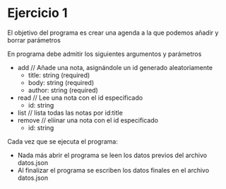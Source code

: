 # Ejercicio 1

El objetivo del programa es crear una agenda a la que podemos añadir y borrar parámetros

En programa debe admitir los siguientes argumentos y parámetros

  * add // Añade una nota, asignándole un id generado aleatoriamente
    * title: string (required)
    * body: string (required)
    * author: string (required)
  * read // Lee una nota con el id especificado
    * id: string
  * list // lista todas las notas por id:title
  * remove // eliinar una nota con el id especificado
    * id: string

Cada vez que se ejecuta el programa:
  * Nada más abrir el programa se leen los datos previos del archivo datos.json
  * Al finalizar el programa se escriben los datos finales en el archivo datos.json